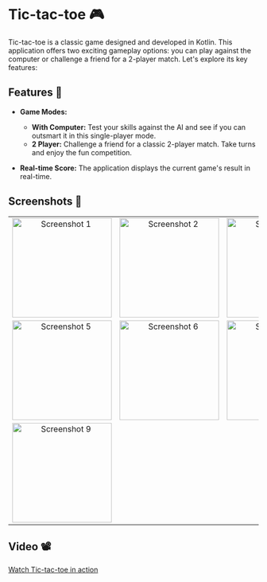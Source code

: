 # Tic-tac-toe 🎮

Tic-tac-toe is a classic game designed and developed in Kotlin. This application offers two exciting gameplay options: you can play against the computer or challenge a friend for a 2-player match. Let's explore its key features:

## Features 🚀

- **Game Modes:**
  - **With Computer:** Test your skills against the AI and see if you can outsmart it in this single-player mode.
  - **2 Player:** Challenge a friend for a classic 2-player match. Take turns and enjoy the fun competition.

- **Real-time Score:** The application displays the current game's result in real-time.

## Screenshots 📸
<table>
  <tr>
    <td align="center"><img src="https://github.com/AnmarSammour/Tic-tac-toe/assets/112755848/be6a8178-a71c-4cc3-8390-5311796d6871" alt="Screenshot 1" width="200"/></td>
    <td align="center"><img src="https://github.com/AnmarSammour/Tic-tac-toe/assets/112755848/3e5c8e66-8e9d-40ab-abc4-9c7b1490aeee" alt="Screenshot 2" width="200"/></td>
    <td align="center"><img src="https://github.com/AnmarSammour/Tic-tac-toe/assets/112755848/6d6f22ce-0081-42e3-a413-af6d6682d946" alt="Screenshot 3" width="200"/></td>
    <td align="center"><img src="https://github.com/AnmarSammour/Tic-tac-toe/assets/112755848/cd06b245-bfd8-4cc4-ba16-ce2b822797f1" alt="Screenshot 4" width="200"/></td>
  </tr>
  <tr>
    <td align="center"><img src="https://github.com/AnmarSammour/Tic-tac-toe/assets/112755848/35e71752-caf2-4e9b-8515-cb300fbedaa2" alt="Screenshot 5" width="200"/></td>
    <td align="center"><img src="https://github.com/AnmarSammour/Tic-tac-toe/assets/112755848/f21b7e92-7cc0-49b5-9704-d1ba8f180427" alt="Screenshot 6" width="200"/></td>
    <td align="center"><img src="https://github.com/AnmarSammour/Tic-tac-toe/assets/112755848/18de720c-7da7-460d-90da-420785cba2e1" alt="Screenshot 7" width="200"/></td>
    <td align="center"><img src="https://github.com/AnmarSammour/Tic-tac-toe/assets/112755848/432b8be8-0bd7-4ee8-a39e-0f3519aca583" alt="Screenshot 8" width="200"/></td>
  </tr>
  <tr>
    <td align="center"><img src="https://github.com/AnmarSammour/Tic-tac-toe/assets/112755848/a43917b8-c498-43a8-b1ff-d164d71a7a3b" alt="Screenshot 9" width="200"/></td>
  </tr>
</table>

## Video 📽️
[Watch Tic-tac-toe in action](https://github.com/AnmarSammour/Tic-tac-toe/assets/112755848/a0c8d7cd-5879-4d61-adde-ccb0c9f04f4e)
